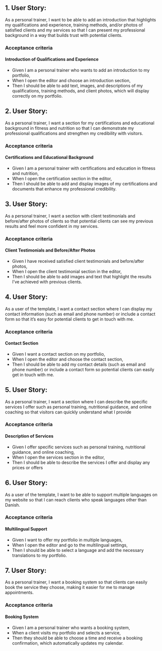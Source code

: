 ## 1.	User Story: 
As a personal trainer, 
I want to be able to add an introduction that highlights my qualifications and experience, training methods, and/or photos of satisfied clients and my services 
so that I can present my professional background in a way that builds trust with potential clients.

### Acceptance criteria
#### Introduction of Qualifications and Experience
- Given I am a personal trainer who wants to add an introduction to my portfolio,
- When I open the editor and choose an introduction section,
- Then I should be able to add text, images, and descriptions of my qualifications, training methods, and client photos, which will display correctly on my portfolio.

## 2.	User Story:
As a personal trainer, 
I want a section for my certifications and educational background in fitness and nutrition 
so that I can demonstrate my professional qualifications and strengthen my credibility with visitors.

### Acceptance criteria
#### Certifications and Educational Background
- Given I am a personal trainer with certifications and education in fitness and nutrition,
- When I open the certification section in the editor,
- Then I should be able to add and display images of my certifications and documents that enhance my professional credibility.

## 3.	User Story: 
As a personal trainer, 
I want a section with client testimonials and before/after photos of clients 
so that potential clients can see my previous results and feel more confident in my services.

### Acceptance criteria
#### Client Testimonials and Before/After Photos
- Given I have received satisfied client testimonials and before/after photos,
- When I open the client testimonial section in the editor,
- Then I should be able to add images and text that highlight the results I’ve achieved with previous clients.

## 4.	User Story: 
As a user of the template, 
I want a contact section where I can display my contact information (such as email and phone number) or include a contact form 
so that it’s easy for potential clients to get in touch with me.

### Acceptance criteria
#### Contact Section
- Given I want a contact section on my portfolio,
- When I open the editor and choose the contact section,
- Then I should be able to add my contact details (such as email and phone number) or include a contact form so potential clients can easily get in touch with me.

## 5.	User Story:
As a personal trainer, 
I want a section where I can describe the specific services I offer such as personal training, nutritional guidance, and online coaching
so that visitors can quickly understand what I provide

### Acceptance criteria
#### Description of Services
- Given I offer specific services such as personal training, nutritional guidance, and online coaching,
- When I open the services section in the editor,
- Then I should be able to describe the services I offer and display any prices or offers

## 6.	User Story: 
As a user of the template, 
I want to be able to support multiple languages on my website
so that I can reach clients who speak languages other than Danish.

### Acceptance criteria
#### Multilingual Support
- Given I want to offer my portfolio in multiple languages,
- When I open the editor and go to the multilingual settings,
- Then I should be able to select a language and add the necessary translations to my portfolio.



## 7.	User Story:
As a personal trainer, 
I want a booking system 
so that clients can easily book the service they choose, making it easier for me to manage appointments.

### Acceptance criteria
#### Booking System
- Given I am a personal trainer who wants a booking system,
- When a client visits my portfolio and selects a service,
- Then they should be able to choose a time and receive a booking confirmation, which automatically updates my calendar.

